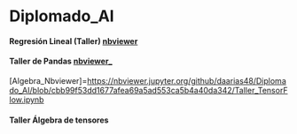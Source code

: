 # Diplomado_AI
[nbviewer]:https://nbviewer.jupyter.org/github/daarias48/Diplomado_AI/blob/c67f6a1d49aecc4f1978418b9eaf379756021c14/Regresion_Lineal.ipynb
#### Regresión Lineal (Taller) [nbviewer]
[nbviewer_]: https://nbviewer.jupyter.org/github/daarias48/Diplomado_AI/blob/927456c9bca791211b4e07cf1f6d3b7ad68831f3/Taller_Pandas.ipynb
#### Taller de Pandas [nbviewer_]
[Algebra_Nbviewer]=https://nbviewer.jupyter.org/github/daarias48/Diplomado_AI/blob/cbb99f53dd1677afea69a5ad553ca5b4a40da342/Taller_TensorFlow.ipynb
#### Taller Álgebra de tensores
